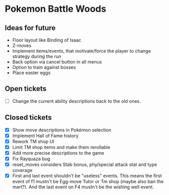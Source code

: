 # Pokemon Battle Woods

## Ideas for future
- Floor layout like Binding of Isaac
- Z-moves
- Implement items/events, that motivate/force the player to change strategy during the run
- Back option via cancel button in all menus
- Option to train against bosses
- Place easter eggs

## Open tickets
- [ ] Change the current ability descriptions back to the old ones.


## Closed tickets
- [x] Show move descriptions in Pokémon selection
- [x] Implement Hall of Fame history
- [x] Rework TM shop UI
- [x] Limit TM shop items and make them rerollable
- [x] Add more precise descriptions to the game
- [x] Fix Rayquaza bug
- [x] reset_moves considers Stab bonus, phy/special attack stat and type coverage
- [x] First and last event shouldn't be "useless" events. This means the first event of f1 mustn't be Egg-move Tutor or Tm shop (maybe also ban the mart?). And the last event on F4 mustn't be the wishing well event.